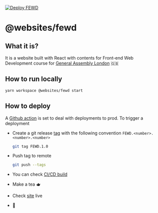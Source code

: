 [![Deploy FEWD](https://github.com/pataruco/ga/actions/workflows/deploy-fewd.yml/badge.svg)](https://github.com/pataruco/ga/actions/workflows/deploy-fewd.yml)

# @websites/fewd

## What it is?

It is a website built with React with contents for Front-end Web Development course for [General Assembly London][ga] 🇬🇧

## How to run locally

```sh
yarn workspace @websites/fewd start
```

## How to deploy

A [Github action][gh-actions] is set to deal with deployments to prod. To trigger a deployment

- Create a git release [tag][git-tag] with the following convention `FEWD.<number>.<number>.<number>`

  ```sh
  git tag FEWD.1.0
  ```

- Push tag to remote

  ```sh
  git push --tags
  ```

- You can check [CI/CD build](https://github.com/pataruco/ga/actions/workflows/deploy-fewd.yml?query=workflow%3ACI)

- Make a tea 🫖

- Check [site][site] live

- 🚀

[react]: https://reactjs.org/
[netlify]: https://www.netlify.com/
[ga]: https://generalassemb.ly/locations/london
[gh-actions]: https://github.com/features/actions
[remark]: https://github.com/gnab/remark/
[remark-syntax]: https://github.com/gnab/remark/wiki/Markdown
[git-tag]: https://git-scm.com/book/en/v2/Git-Basics-Tagging
[site]: https://fewd.pataruco.dev/
